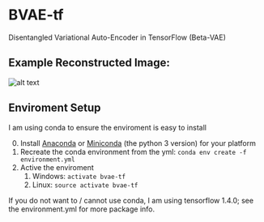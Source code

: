 # BVAE-tf
Disentangled Variational Auto-Encoder in TensorFlow (Beta-VAE)
## Example Reconstructed Image:
![alt text](https://github.com/shadySource/BVAE-tf/raw/master/images/reconstructed.png)
## Enviroment Setup
I am using conda to ensure the enviroment is easy to install

0. Install [Anaconda](https://www.anaconda.com/download/) or
[Miniconda](https://conda.io/miniconda.html) (the python 3 version) for your platform
1. Recreate the conda environment from the yml:
``` conda env create -f environment.yml ```
2. Active the enviroment
    1. Windows: ```activate bvae-tf```
    2. Linux: ```source activate bvae-tf```

If you do not want to / cannot use conda, I am using tensorflow 1.4.0; see the environment.yml for more package info.
